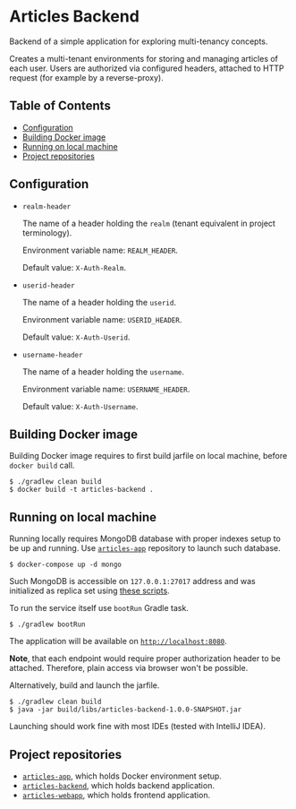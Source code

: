 # Articles Backend

Backend of a simple application for exploring multi-tenancy concepts.

Creates a multi-tenant environments for storing and managing articles of each user. Users are
authorized via configured headers, attached to HTTP request (for example by a reverse-proxy).

## Table of Contents

* [Configuration](#configuration)
* [Building Docker image](#building-docker-image)
* [Running on local machine](#running-on-local-machine)
* [Project repositories](#project-repositories)

## Configuration

* `realm-header`

  The name of a header holding the `realm` (tenant equivalent in project terminology).

  Environment variable name: `REALM_HEADER`.

  Default value: `X-Auth-Realm`.

* `userid-header`

  The name of a header holding the `userid`.

  Environment variable name: `USERID_HEADER`.

  Default value: `X-Auth-Userid`.

* `username-header`

  The name of a header holding the `username`.

  Environment variable name: `USERNAME_HEADER`.

  Default value: `X-Auth-Username`.

## Building Docker image

Building Docker image requires to first build jarfile on local machine, before `docker build` call.

```shell
$ ./gradlew clean build
$ docker build -t articles-backend .
```

## Running on local machine

Running locally requires MongoDB database with proper indexes setup to be up and running. Use
[`articles-app`][articles-app] repository to launch such database.

```shell
$ docker-compose up -d mongo
```

Such MongoDB is accessible on `127.0.0.1:27017` address and was initialized as replica set using
[these scripts][mongo-init-scripts].

To run the service itself use `bootRun` Gradle task.

```shell
$ ./gradlew bootRun
```

The application will be available on [`http://localhost:8080`](http://localhost:8080).

**Note**, that each endpoint would require proper authorization header to be attached. Therefore,
plain access via browser won't be possible.

Alternatively, build and launch the jarfile.

```shell
$ ./gradlew clean build
$ java -jar build/libs/articles-backend-1.0.0-SNAPSHOT.jar
```

Launching should work fine with most IDEs (tested with IntelliJ IDEA).

## Project repositories

* [`articles-app`][articles-app], which holds Docker environment setup.
* [`articles-backend`][articles-backend], which holds backend application.
* [`articles-webapp`][articles-webapp], which holds frontend application.

[articles-backend]: https://github.com/malczuuu/articles-backend

[articles-webapp]: https://github.com/malczuuu/articles-webapp

[articles-app]: https://github.com/malczuuu/articles-app

[mongo-init-scripts]: https://github.com/malczuuu/articles-app/blob/master/conf/mongodb

